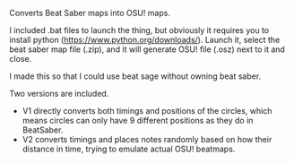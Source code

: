 Converts Beat Saber maps into OSU! maps.

I included .bat files to launch the thing, but obviously it requires you to install python (https://www.python.org/downloads/). Launch it, select the beat saber map file (.zip), and it will generate OSU! file (.osz) next to it and close. 

I made this so that I could use beat sage without owning beat saber.

Two versions are included.
- V1 directly converts both timings and positions of the circles, which means circles can only have 9 different positions as they do in BeatSaber.
- V2 converts timings and places notes randomly based on how their distance in time, trying to emulate actual OSU! beatmaps.
